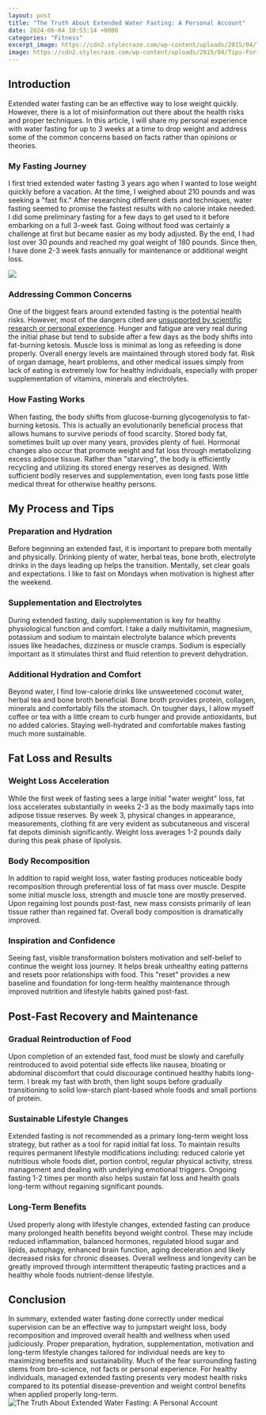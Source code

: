 ```yaml
---
layout: post
title: "The Truth About Extended Water Fasting: A Personal Account"
date: 2024-06-04 10:53:14 +0000
categories: "Fitness"
excerpt_image: https://cdn2.stylecraze.com/wp-content/uploads/2015/04/Tips-For-Water-Fasting.jpg
image: https://cdn2.stylecraze.com/wp-content/uploads/2015/04/Tips-For-Water-Fasting.jpg
---
```


## Introduction
Extended water fasting can be an effective way to lose weight quickly. However, there is a lot of misinformation out there about the health risks and proper techniques. In this article, I will share my personal experience with water fasting for up to 3 weeks at a time to drop weight and address some of the common concerns based on facts rather than opinions or theories. 
### My Fasting Journey
I first tried extended water fasting 3 years ago when I wanted to lose weight quickly before a vacation. At the time, I weighed about 210 pounds and was seeking a "fast fix." After researching different diets and techniques, water fasting seemed to promise the fastest results with no calorie intake needed. I did some preliminary fasting for a few days to get used to it before embarking on a full 3-week fast. Going without food was certainly a challenge at first but became easier as my body adjusted. By the end, I had lost over 30 pounds and reached my goal weight of 180 pounds. Since then, I have done 2-3 week fasts annually for maintenance or additional weight loss.

![](https://simple.life/blog/wp-content/uploads/2020/02/water-fasting-schedule.jpg)
### Addressing Common Concerns
One of the biggest fears around extended fasting is the potential health risks. However, most of the dangers cited are [unsupported by scientific research or personal experience](https://store.fi.io.vn/collection/dog-father). Hunger and fatigue are very real during the initial phase but tend to subside after a few days as the body shifts into fat-burning ketosis. Muscle loss is minimal as long as refeeding is done properly. Overall energy levels are maintained through stored body fat. Risk of organ damage, heart problems, and other medical issues simply from lack of eating is extremely low for healthy individuals, especially with proper supplementation of vitamins, minerals and electrolytes. 
### How Fasting Works
When fasting, the body shifts from glucose-burning glycogenolysis to fat-burning ketosis. This is actually an evolutionarily beneficial process that allows humans to survive periods of food scarcity. Stored body fat, sometimes built up over many years, provides plenty of fuel. Hormonal changes also occur that promote weight and fat loss through metabolizing excess adipose tissue. Rather than "starving", the body is efficiently recycling and utilizing its stored energy reserves as designed. With sufficient bodily reserves and supplementation, even long fasts pose little medical threat for otherwise healthy persons. 
## My Process and Tips
### Preparation and Hydration 
Before beginning an extended fast, it is important to prepare both mentally and physically. Drinking plenty of water, herbal teas, bone broth, electrolyte drinks in the days leading up helps the transition. Mentally, set clear goals and expectations. I like to fast on Mondays when motivation is highest after the weekend.
### Supplementation and Electrolytes
During extended fasting, daily supplementation is key for healthy physiological function and comfort. I take a daily multivitamin, magnesium, potassium and sodium to maintain electrolyte balance which prevents issues like headaches, dizziness or muscle cramps. Sodium is especially important as it stimulates thirst and fluid retention to prevent dehydration. 
### Additional Hydration and Comfort
Beyond water, I find low-calorie drinks like unsweetened coconut water, herbal tea and bone broth beneficial. Bone broth provides protein, collagen, minerals and comfortably fills the stomach. On tougher days, I allow myself coffee or tea with a little cream to curb hunger and provide antioxidants, but no added calories. Staying well-hydrated and comfortable makes fasting much more sustainable.
## Fat Loss and Results  
### Weight Loss Acceleration
While the first week of fasting sees a large initial "water weight" loss, fat loss accelerates substantially in weeks 2-3 as the body maximally taps into adipose tissue reserves. By week 3, physical changes in appearance, measurements, clothing fit are very evident as subcutaneous and visceral fat depots diminish significantly. Weight loss averages 1-2 pounds daily during this peak phase of lipolysis.
### Body Recomposition
In addition to rapid weight loss, water fasting produces noticeable body recomposition through preferential loss of fat mass over muscle. Despite some initial muscle loss, strength and muscle tone are mostly preserved. Upon regaining lost pounds post-fast, new mass consists primarily of lean tissue rather than regained fat. Overall body composition is dramatically improved.
### Inspiration and Confidence
Seeing fast, visible transformation bolsters motivation and self-belief to continue the weight loss journey. It helps break unhealthy eating patterns and resets poor relationships with food. This "reset" provides a new baseline and foundation for long-term healthy maintenance through improved nutrition and lifestyle habits gained post-fast.
## Post-Fast Recovery and Maintenance
### Gradual Reintroduction of Food
Upon completion of an extended fast, food must be slowly and carefully reintroduced to avoid potential side effects like nausea, bloating or abdominal discomfort that could discourage continued healthy habits long-term. I break my fast with broth, then light soups before gradually transitioning to solid low-starch plant-based whole foods and small portions of protein.
### Sustainable Lifestyle Changes
Extended fasting is not recommended as a primary long-term weight loss strategy, but rather as a tool for rapid initial fat loss. To maintain results requires permanent lifestyle modifications including: reduced calorie yet nutritious whole foods diet, portion control, regular physical activity, stress management and dealing with underlying emotional triggers. Ongoing fasting 1-2 times per month also helps sustain fat loss and health goals long-term without regaining significant pounds.  
### Long-Term Benefits 
Used properly along with lifestyle changes, extended fasting can produce many prolonged health benefits beyond weight control. These may include reduced inflammation, balanced hormones, regulated blood sugar and lipids, autophagy, enhanced brain function, aging deceleration and likely decreased risks for chronic diseases. Overall wellness and longevity can be greatly improved through intermittent therapeutic fasting practices and a healthy whole foods nutrient-dense lifestyle.
## Conclusion
In summary, extended water fasting done correctly under medical supervision can be an effective way to jumpstart weight loss, body recomposition and improved overall health and wellness when used judiciously. Proper preparation, hydration, supplementation, motivation and long-term lifestyle changes tailored for individual needs are key to maximizing benefits and sustainability. Much of the fear surrounding fasting stems from bro-science, not facts or personal experience. For healthy individuals, managed extended fasting presents very modest health risks compared to its potential disease-prevention and weight control benefits when applied properly long-term.
![The Truth About Extended Water Fasting: A Personal Account](https://cdn2.stylecraze.com/wp-content/uploads/2015/04/Tips-For-Water-Fasting.jpg)